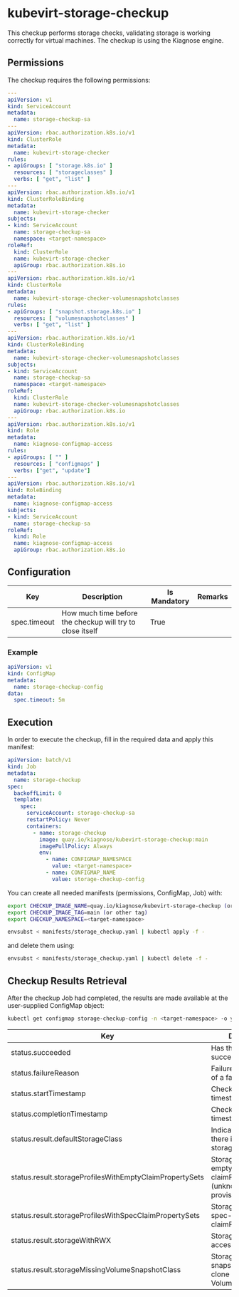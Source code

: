 # kubevirt-storage-checkup

This checkup performs storage checks, validating storage is working correctly for virtual machines. The checkup is using the Kiagnose engine.

## Permissions

The checkup requires the following permissions:
```yaml
---
apiVersion: v1
kind: ServiceAccount
metadata:
  name: storage-checkup-sa
---
apiVersion: rbac.authorization.k8s.io/v1
kind: ClusterRole
metadata:
  name: kubevirt-storage-checker
rules:
- apiGroups: [ "storage.k8s.io" ]
  resources: [ "storageclasses" ]
  verbs: [ "get", "list" ]
---
apiVersion: rbac.authorization.k8s.io/v1
kind: ClusterRoleBinding
metadata:
  name: kubevirt-storage-checker
subjects:
- kind: ServiceAccount
  name: storage-checkup-sa
  namespace: <target-namespace>
roleRef:
  kind: ClusterRole
  name: kubevirt-storage-checker
  apiGroup: rbac.authorization.k8s.io
---
apiVersion: rbac.authorization.k8s.io/v1
kind: ClusterRole
metadata:
  name: kubevirt-storage-checker-volumesnapshotclasses
rules:
- apiGroups: [ "snapshot.storage.k8s.io" ]
  resources: [ "volumesnapshotclasses" ]
  verbs: [ "get", "list" ]
---
apiVersion: rbac.authorization.k8s.io/v1
kind: ClusterRoleBinding
metadata:
  name: kubevirt-storage-checker-volumesnapshotclasses
subjects:
- kind: ServiceAccount
  name: storage-checkup-sa
  namespace: <target-namespace>
roleRef:
  kind: ClusterRole
  name: kubevirt-storage-checker-volumesnapshotclasses
  apiGroup: rbac.authorization.k8s.io
---
apiVersion: rbac.authorization.k8s.io/v1
kind: Role
metadata:
  name: kiagnose-configmap-access
rules:
- apiGroups: [ "" ]
  resources: [ "configmaps" ]
  verbs: ["get", "update"]
---
apiVersion: rbac.authorization.k8s.io/v1
kind: RoleBinding
metadata:
  name: kiagnose-configmap-access
subjects:
- kind: ServiceAccount
  name: storage-checkup-sa
roleRef:
  kind: Role
  name: kiagnose-configmap-access
  apiGroup: rbac.authorization.k8s.io
```

## Configuration

| Key                                         | Description                                                                                                       | Is Mandatory | Remarks                                                                             |
|---------------------------------------------|-------------------------------------------------------------------------------------------------------------------|--------------|-------------------------------------------------------------------------------------|
| spec.timeout                                | How much time before the checkup will try to close itself                                                         | True         |                                                                                     |

### Example

```yaml
apiVersion: v1
kind: ConfigMap
metadata:
  name: storage-checkup-config
data:
  spec.timeout: 5m
```

## Execution

In order to execute the checkup, fill in the required data and apply this manifest:
```yaml
apiVersion: batch/v1
kind: Job
metadata:
  name: storage-checkup
spec:
  backoffLimit: 0
  template:
    spec:
      serviceAccount: storage-checkup-sa
      restartPolicy: Never
      containers:
        - name: storage-checkup
          image: quay.io/kiagnose/kubevirt-storage-checkup:main
          imagePullPolicy: Always
          env:
            - name: CONFIGMAP_NAMESPACE
              value: <target-namespace>
            - name: CONFIGMAP_NAME
              value: storage-checkup-config
```

You can create all needed manifests (permissions, ConfigMap, Job) with:
```bash
export CHECKUP_IMAGE_NAME=quay.io/kiagnose/kubevirt-storage-checkup (or other image)
export CHECKUP_IMAGE_TAG=main (or other tag)
export CHECKUP_NAMESPACE=<target-namespace>

envsubst < manifests/storage_checkup.yaml | kubectl apply -f -
```

and delete them using:
```bash
envsubst < manifests/storage_checkup.yaml | kubectl delete -f -
```
## Checkup Results Retrieval

After the checkup Job had completed, the results are made available at the user-supplied ConfigMap object:

```bash
kubectl get configmap storage-checkup-config -n <target-namespace> -o yaml
```
| Key                                              | Description                                                       | Remarks  |
|--------------------------------------------------|-------------------------------------------------------------------|----------|
| status.succeeded                                 | Has the checkup succeeded                                         |          |
| status.failureReason                             | Failure reason in case of a failure                               |          |
| status.startTimestamp                            | Checkup start timestamp                                           | RFC 3339 |
| status.completionTimestamp                       | Checkup completion timestamp                                      | RFC 3339 |
| status.result.defaultStorageClass                | Indicates whether there is a default storage class                |          |
| status.result.storageProfilesWithEmptyClaimPropertySets | StorageProfiles with empty claimPropertySets (unknown provisioners) |          |
| status.result.storageProfilesWithSpecClaimPropertySets  | StorageProfiles with spec-overrriden claimPropertySets              |          |
| status.result.storageWithRWX                     | Storage with RWX access mode                                        |          |
| status.result.storageMissingVolumeSnapshotClass  | Storage using snapshot-based clone but missing VolumeSnapshotClass  |          |
